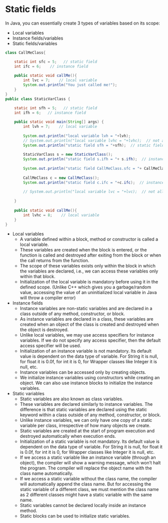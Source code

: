 # Static fields

In Java, you can essentially create 3 types of variables based on its scope:

- Local variables
- Instance fields/variables
- Static fields/variables

```java
class CallMeClass{

    static int sfc = 5;   // static field
    int ifc = 6;    // instance field
    
    public static void callMe(){
        int lvc = 7;    // local variable
        System.out.println("You just called me!");
    }
}
public class StaticVarClass {

    static int sfh = 5;   // static field
    int ifh = 6;   // instance field
    
    public static void main(String[] args) {
        int lvh = 7;    // local variable
        
        System.out.println("local variable lvh = "+lvh);
        // System.out.println("local variable lvhc = "+lvhc);  // not allowed as lvhc does not exist beyond the scope of the method
        System.out.println("static field sfh = "+sfh);  // static fields within the same class can be accessed directly
        
        StaticVarClass s = new StaticVarClass();
        System.out.println("static field s.ifh = "+ s.ifh);  // instance fields can only be accessed after making a instance of the class
        
        System.out.println("static field CallMeClass.sfc = "+ CallMeClass.sfc);  // static fields of another class can be accessed using the class name and the dot operator
        
        CallMeClass c = new CallMeClass();
        System.out.println("static field c.ifc = "+c.ifc);  // instance fields can only be accessed after making a instance of the class
        
        // System.out.println("local variable lvc = "+lvc);  // not allowed as lvc does not exist beyond the scope of the method
        
    }
    
    public static void callMe(){
        int lvhc = 8;    // local variable
    }
}
```
- Local variables
    - A variable defined within a block, method or constructor is called a local variable. 
    - These variables are created when the block is entered, or the function is called and destroyed after exiting from the block or when the call returns from the function.
    - The scope of these variables exists only within the block in which the variables are declared, i.e., we can access these variables only within that block.
    - Initialization of the local variable is mandatory before using it in the defined scope. (Unlike C++ which gives you a garbage/random value, accessing the value of an uninitialized local variable in Java will throw a compiler error)
- Instance fields
    - Instance variables are non-static variables and are declared in a class outside of any method, constructor, or block. 
    - As instance variables are declared in a class, these variables are created when an object of the class is created and destroyed when the object is destroyed.
    - Unlike local variables, we may use access specifiers for instance variables. If we do not specify any access specifier, then the default access specifier will be used.
    - Initialization of an instance variable is not mandatory. Its default value is dependent on the data type of variable. For String it is null, for float it is 0.0f, for int it is 0, for Wrapper classes like Integer it is null, etc.
    - Instance variables can be accessed only by creating objects.
    - We initialize instance variables using constructors while creating an object. We can also use instance blocks to initialize the instance variables.
- Static variables
    - Static variables are also known as class variables. 
    - These variables are declared similarly to instance variables. The difference is that static variables are declared using the static keyword within a class outside of any method, constructor, or block.
    - Unlike instance variables, we can only have one copy of a static variable per class, irrespective of how many objects we create.
    - Static variables are created at the start of program execution and destroyed automatically when execution ends.
    - Initialization of a static variable is not mandatory. Its default value is dependent on the data type of variable. For String it is null, for float it is 0.0f, for int it is 0, for Wrapper classes like Integer it is null, etc.
    - If we access a static variable like an instance variable (through an object), the compiler will show a warning message, which won’t halt the program. The compiler will replace the object name with the class name automatically.
    - If we access a static variable without the class name, the compiler will automatically append the class name. But for accessing the static variable of a different class, we must mention the class name as 2 different classes might have a static variable with the same name.
    - Static variables cannot be declared locally inside an instance method.
    - Static blocks can be used to initialize static variables.
